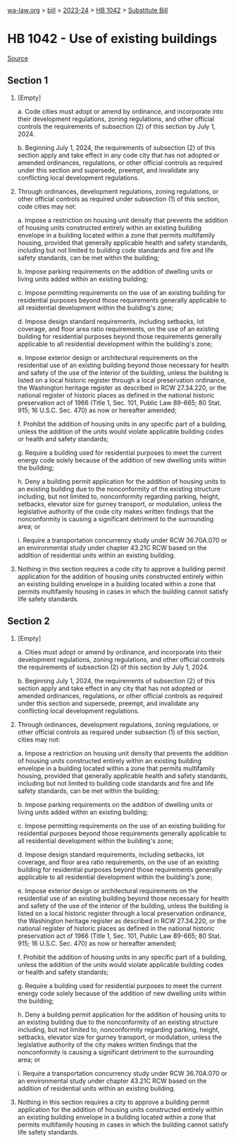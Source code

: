 [wa-law.org](/) > [bill](/bill/) > [2023-24](/bill/2023-24/) > [HB 1042](/bill/2023-24/hb/1042/) > [Substitute Bill](/bill/2023-24/hb/1042/S/)

# HB 1042 - Use of existing buildings

[Source](http://lawfilesext.leg.wa.gov/biennium/2023-24/Pdf/Bills/House%20Bills/1042-S.pdf)

## Section 1
1. [Empty]

    a. Code cities must adopt or amend by ordinance, and incorporate into their development regulations, zoning regulations, and other official controls the requirements of subsection (2) of this section by July 1, 2024.

    b. Beginning July 1, 2024, the requirements of subsection (2) of this section apply and take effect in any code city that has not adopted or amended ordinances, regulations, or other official controls as required under this section and supersede, preempt, and invalidate any conflicting local development regulations.

2. Through ordinances, development regulations, zoning regulations, or other official controls as required under subsection (1) of this section, code cities may not:

    a. Impose a restriction on housing unit density that prevents the addition of housing units constructed entirely within an existing building envelope in a building located within a zone that permits multifamily housing, provided that generally applicable health and safety standards, including but not limited to building code standards and fire and life safety standards, can be met within the building;

    b. Impose parking requirements on the addition of dwelling units or living units added within an existing building;

    c. Impose permitting requirements on the use of an existing building for residential purposes beyond those requirements generally applicable to all residential development within the building's zone;

    d. Impose design standard requirements, including setbacks, lot coverage, and floor area ratio requirements, on the use of an existing building for residential purposes beyond those requirements generally applicable to all residential development within the building's zone;

    e. Impose exterior design or architectural requirements on the residential use of an existing building beyond those necessary for health and safety of the use of the interior of the building, unless the building is listed on a local historic register through a local preservation ordinance, the Washington heritage register as described in RCW 27.34.220, or the national register of historic places as defined in the national historic preservation act of 1966 (Title 1, Sec. 101, Public Law 89-665; 80 Stat. 915; 16 U.S.C. Sec. 470) as now or hereafter amended;

    f. Prohibit the addition of housing units in any specific part of a building, unless the addition of the units would violate applicable building codes or health and safety standards;

    g. Require a building used for residential purposes to meet the current energy code solely because of the addition of new dwelling units within the building;

    h. Deny a building permit application for the addition of housing units to an existing building due to the nonconformity of the existing structure including, but not limited to, nonconformity regarding parking, height, setbacks, elevator size for gurney transport, or modulation, unless the legislative authority of the code city makes written findings that the nonconformity is causing a significant detriment to the surrounding area; or

    i. Require a transportation concurrency study under RCW 36.70A.070 or an environmental study under chapter 43.21C RCW based on the addition of residential units within an existing building.

3. Nothing in this section requires a code city to approve a building permit application for the addition of housing units constructed entirely within an existing building envelope in a building located within a zone that permits multifamily housing in cases in which the building cannot satisfy life safety standards.

## Section 2
1. [Empty]

    a. Cities must adopt or amend by ordinance, and incorporate into their development regulations, zoning regulations, and other official controls the requirements of subsection (2) of this section by July 1, 2024.

    b. Beginning July 1, 2024, the requirements of subsection (2) of this section apply and take effect in any city that has not adopted or amended ordinances, regulations, or other official controls as required under this section and supersede, preempt, and invalidate any conflicting local development regulations.

2. Through ordinances, development regulations, zoning regulations, or other official controls as required under subsection (1) of this section, cities may not:

    a. Impose a restriction on housing unit density that prevents the addition of housing units constructed entirely within an existing building envelope in a building located within a zone that permits multifamily housing, provided that generally applicable health and safety standards, including but not limited to building code standards and fire and life safety standards, can be met within the building;

    b. Impose parking requirements on the addition of dwelling units or living units added within an existing building;

    c. Impose permitting requirements on the use of an existing building for residential purposes beyond those requirements generally applicable to all residential development within the building's zone;

    d. Impose design standard requirements, including setbacks, lot coverage, and floor area ratio requirements, on the use of an existing building for residential purposes beyond those requirements generally applicable to all residential development within the building's zone;

    e. Impose exterior design or architectural requirements on the residential use of an existing building beyond those necessary for health and safety of the use of the interior of the building, unless the building is listed on a local historic register through a local preservation ordinance, the Washington heritage register as described in RCW 27.34.220, or the national register of historic places as defined in the national historic preservation act of 1966 (Title 1, Sec. 101, Public Law 89-665; 80 Stat. 915; 16 U.S.C. Sec. 470) as now or hereafter amended;

    f. Prohibit the addition of housing units in any specific part of a building, unless the addition of the units would violate applicable building codes or health and safety standards;

    g. Require a building used for residential purposes to meet the current energy code solely because of the addition of new dwelling units within the building;

    h. Deny a building permit application for the addition of housing units to an existing building due to the nonconformity of an existing structure including, but not limited to, nonconformity regarding parking, height, setbacks, elevator size for gurney transport, or modulation, unless the legislative authority of the city makes written findings that the nonconformity is causing a significant detriment to the surrounding area; or

    i. Require a transportation concurrency study under RCW 36.70A.070 or an environmental study under chapter 43.21C RCW based on the addition of residential units within an existing building.

3. Nothing in this section requires a city to approve a building permit application for the addition of housing units constructed entirely within an existing building envelope in a building located within a zone that permits multifamily housing in cases in which the building cannot satisfy life safety standards.

